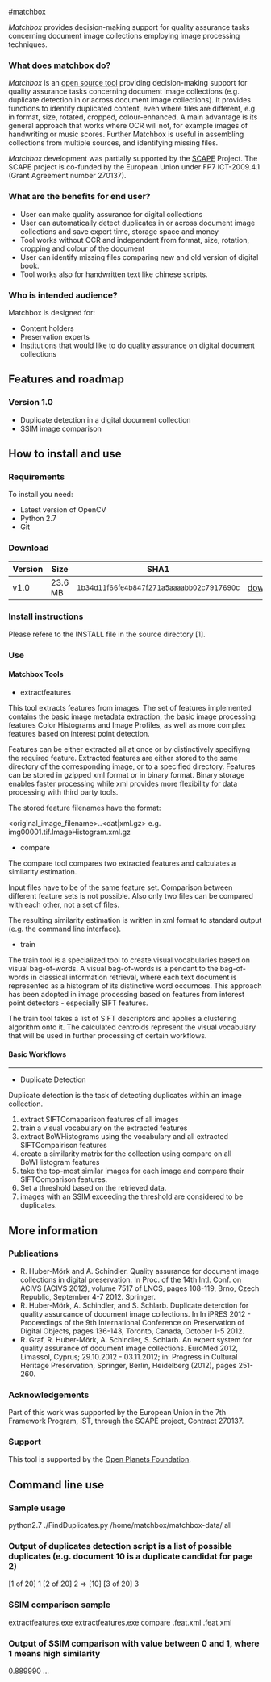 #matchbox

*Matchbox* provides decision-making support for quality assurance tasks concerning document image collections employing image processing techniques.

### What does matchbox do?
*Matchbox* is an [open source tool](https://github.com/openplanets/matchbox) providing decision-making support for quality assurance tasks concerning document image collections (e.g. duplicate detection in or across document image collections). It provides functions to identify duplicated content, even where files are different, e.g. in format, size, rotated, cropped, colour-enhanced. A main advantage is its general approach that works where OCR will not, for example images of handwriting or music scores. Further  Matchbox is useful in assembling collections from multiple sources, and identifying missing files. 

*Matchbox* development was partially supported by the [SCAPE](http://www.scape-project.eu/) Project. The SCAPE project is co-funded by the European Union under FP7 ICT-2009.4.1 (Grant Agreement number 270137).

### What are the benefits for end user?

* User can make quality assurance for digital collections
* User can automatically detect duplicates in or across document image collections and save expert time, storage space and money
* Tool works without OCR and independent from format, size, rotation, cropping and colour of the document
* User can identify missing files comparing new and old version of digital book.
* Tool works also for handwritten text like chinese scripts.

### Who is intended audience?

Matchbox is designed for:

* Content holders
* Preservation experts
* Institutions that would like to do quality assurance on digital document collections

## Features and roadmap

### Version 1.0

* Duplicate detection in a digital document collection
* SSIM image comparison

## How to install and use

### Requirements

To install you need:

* Latest version of OpenCV
* Python 2.7
* Git

### Download

| Version | Size   | SHA1                                                    |                      |
|---------|--------|---------------------------------------------------------|----------------------|
| v1.0    | 23.6 MB| <small>1b34d11f66fe4b847f271a5aaaabb02c7917690c</small> |[download](https://github.com/openplanets/matchbox/archive/master.zip)            |

### Install instructions

Please refere to the INSTALL file in the source directory [1].

### Use

#### Matchbox Tools

* extractfeatures

This tool extracts features from images. The set of features implemented  contains  the basic image metadata extraction, the basic image processing features Color Histograms and Image Profiles, as well as more complex features based on interest point detection.
	
Features can be either extracted all at once or by distinctively specifiyng the required feature. Extracted features are either stored to the same directory of the corresponding image, or to a specified directory.  Features  can  be  stored in gzipped xml format or in binary  format. Binary storage  enables  faster processing while xml provides more flexibility for data processing with third party tools.
	
The stored feature filenames have the format:
	
<original_image_filename>.<featurename>.<dat|xml.gz>
e.g. img00001.tif.ImageHistogram.xml.gz
	
* compare

The compare tool compares two extracted features and  calculates a similarity estimation.
	
Input files have to be of the same feature set. Comparison between different feature sets is not possible. Also only two files can be compared with each other, not a set of files.
	
The resulting similarity estimation is written in xml format to standard output (e.g. the command line interface).
	
* train

The train tool is a specialized tool to create visual vocabularies based on visual bag-of-words. A visual bag-of-words is a pendant to the bag-of-words in classical information retrieval, where each text document is represented as a histogram of its distinctive word occurnces. This approach  has  been  adopted  in image processing based on features from interest point detectors - especially SIFT features.
	
The train tool takes a list of SIFT descriptors and applies a clustering algorithm onto it. The calculated centroids represent the visual vocabulary that will be used in further processing of certain workflows.
	

#### Basic Workflows
---------------------

* Duplicate Detection

Duplicate detection is the task of detecting duplicates within an image collection.
	
1. extract SIFTComaparison features of all images
2. train a visual vocabulary on the extracted features
3. extract BoWHistograms using the vocabulary and all extracted SIFTCompairison features
4. create a similarity matrix for the collection using compare on all BoWHistogram features
5. take the top-most similar images for each image and compare their SIFTComparison features.
6. Set a threshold based on the retrieved data.
7. images with an SSIM exceeding the threshold are considered to be duplicates.

## More information

### Publications

* R. Huber-Mörk and A. Schindler. Quality assurance for document image collections in digital preservation. In Proc. of the 14th Intl. Conf. on ACIVS (ACIVS 2012), volume 7517 of LNCS, pages 108-119, Brno, Czech Republic, September 4-7 2012. Springer.
* R. Huber-Mörk, A. Schindler, and S. Schlarb. Duplicate deterction for quality assurcance of document image collections. In In iPRES 2012 - Proceedings of the 9th International Conference on Preservation of Digital Objects, pages 136-143, Toronto, Canada, October 1-5 2012.
* R. Graf, R. Huber-Mörk, A. Schindler, S. Schlarb. An expert system for quality assurance of document image collections. EuroMed 2012, Limassol, Cyprus; 29.10.2012 - 03.11.2012; in: Progress in Cultural Heritage Preservation, Springer, Berlin, Heidelberg (2012), pages 251-260.

### Acknowledgements

Part of this work was supported by the European Union in the 7th Framework Program, IST, through the SCAPE project, Contract 270137.

### Support

This tool is supported by the [Open Planets Foundation](http://www.openplanetsfoundation.org). 

## Command line use

### Sample usage
python2.7 ./FindDuplicates.py /home/matchbox/matchbox-data/ all

### Output of duplicates detection script is a list of possible duplicates (e.g. document 10 is a duplicate candidat for page 2)
[1 of 20] 1
[2 of 20] 2 => [10]
[3 of 20] 3

### SSIM comparison sample
extractfeatures.exe <bild1>
extractfeatures.exe <bild2>
compare <bild1>.feat.xml <bild2>.feat.xml

### Output of SSIM comparison with value between 0 and 1, where 1 means high similarity
<SIFTCompairison>
   <SSIM>0.889990</SSIM>
   ...
</SIFTCompairision>

